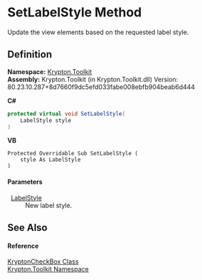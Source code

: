 # SetLabelStyle Method


Update the view elements based on the requested label style.



## Definition
**Namespace:** <a href="79d2eac2-21f4-54ff-7552-b20c33c30600.md">Krypton.Toolkit</a>  
**Assembly:** Krypton.Toolkit (in Krypton.Toolkit.dll) Version: 80.23.10.287+8d7660f9dc5efd033fabe008ebfb904beab6d444

**C#**
``` C#
protected virtual void SetLabelStyle(
	LabelStyle style
)
```
**VB**
``` VB
Protected Overridable Sub SetLabelStyle ( 
	style As LabelStyle
)
```



#### Parameters
<dl><dt>  <a href="193b17d5-a258-8d47-0ddd-e4657473a0cc.md">LabelStyle</a></dt><dd>New label style.</dd></dl>

## See Also


#### Reference
<a href="3cdc082e-fa54-9286-36b7-0a9eaebcbfca.md">KryptonCheckBox Class</a>  
<a href="79d2eac2-21f4-54ff-7552-b20c33c30600.md">Krypton.Toolkit Namespace</a>  
